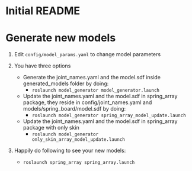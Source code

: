 # Initial README

# Generate new models

1. Edit ```config/model_params.yaml``` to change model parameters

2. You have three options
	- Generate the joint_names.yaml and the model.sdf inside generated_models folder by doing:
		- ```roslaunch model_generator model_generator.launch```
	- Update the joint_names.yaml and the model.sdf in spring_array package, they reside in config/joint_names.yaml and models/spring_board/model.sdf by doing:
		- ```roslaunch model_generator spring_array_model_update.launch```
	- Update the joint_names.yaml and the model.sdf in spring_array package with only skin
		- ```roslaunch model_generator only_skin_array_model_update.launch```

3. Happily do following to see your new models:
	- ```roslaunch spring_array spring_array.launch```
